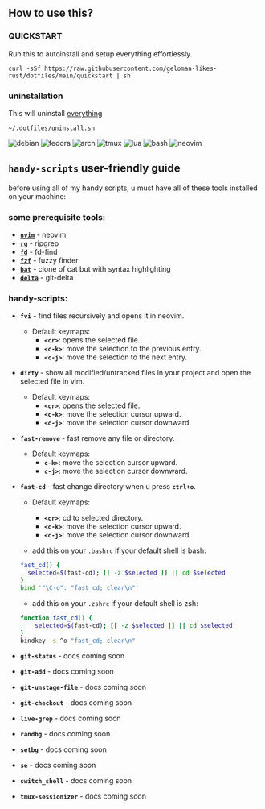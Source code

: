 ## How to use this?

### QUICKSTART

Run this to autoinstall and setup everything effortlessly.
```
curl -sSf https://raw.githubusercontent.com/geloman-likes-rust/dotfiles/main/quickstart | sh
```

### uninstallation

This will uninstall [everything](uninstall.sh)
```
~/.dotfiles/uninstall.sh
```

![debian](https://img.shields.io/badge/debian-D14D72?style=for-the-badge&logo=debian&logoColor=white)
![fedora](https://img.shields.io/badge/fedora-19376D?style=for-the-badge&logo=fedora&logoColor=fff)
![arch](https://img.shields.io/badge/arch-0B2447?style=for-the-badge&logo=archlinux&logoColor=19A7CE)
![tmux](https://img.shields.io/badge/tmux-393646?style=for-the-badge&logo=tmux&logoColor=fff)
![lua](https://img.shields.io/badge/lua-62CDFF?style=for-the-badge&logo=lua&logoColor=19376D)
![bash](https://img.shields.io/badge/bash-1B2430?style=for-the-badge&logo=gnu-bash&logoColor=fff)
![neovim](https://img.shields.io/badge/neovim-62CDFF?style=for-the-badge&logo=neovim&logoColor=2B7A0B)

## `handy-scripts` user-friendly guide

before using all of my handy scripts, u must have all of these tools installed on your machine:

### some prerequisite tools:

- [**`nvim`**](https://github.com/neovim/neovim) - neovim
- [**`rg`**](https://github.com/BurntSushi/ripgrep) - ripgrep
- [**`fd`**](https://github.com/sharkdp/fd) - fd-find
- [**`fzf`**](https://github.com/junegunn/fzf) - fuzzy finder
- [**`bat`**](https://github.com/sharkdp/bat) - clone of cat but with syntax highlighting
- [**`delta`**](https://github.com/dandavison/delta) - git-delta

### handy-scripts:

- **`fvi`** - find files recursively and opens it in neovim.

    - Default keymaps:
        - **`<cr>`**: opens the selected file.
        - **`<c-k>`**: move the selection to the previous entry.
        - **`<c-j>`**: move the selection to the next entry.

- **`dirty`** - show all modified/untracked files in your project and open the selected file in vim.

    - Default keymaps:
        - **`<cr>`**: opens the selected file.
        - **`<c-k>`**: move the selection cursor upward.
        - **`<c-j>`**: move the selection cursor downward.

- **`fast-remove`** - fast remove any file or directory.

    - Default keymaps:
        - **`c-k>`**: move the selection cursor upward.
        - **`c-j>`**: move the selection cursor downward.

- **`fast-cd`** - fast change directory when u press **`ctrl+o`**.

    - Default keymaps:
        - **`<cr>`**: cd to selected directory.
        - **`<c-k>`**: move the selection cursor upward.
        - **`<c-j>`**: move the selection cursor downward.

    - add this on your `.bashrc` if your default shell is bash:
    ```sh
    fast_cd() {
      selected=$(fast-cd); [[ -z $selected ]] || cd $selected
    }
    bind '"\C-o": "fast_cd; clear\n"'
    ```

    - add this on your `.zshrc` if your default shell is zsh:
    ```sh
    function fast_cd() {
        selected=$(fast-cd); [[ -z $selected ]] || cd $selected
    }
    bindkey -s ^o "fast_cd; clear\n"
    ```

- **`git-status`** - docs coming soon

- **`git-add`** - docs coming soon

- **`git-unstage-file`** - docs coming soon

- **`git-checkout`** - docs coming soon

- **`live-grep`** - docs coming soon

- **`randbg`** - docs coming soon

- **`setbg`** - docs coming soon

- **`se`** - docs coming soon

- **`switch_shell`** - docs coming soon

- **`tmux-sessionizer`** - docs coming soon
